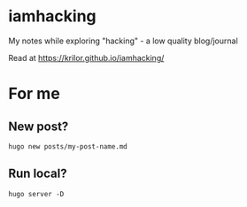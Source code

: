 # iamhacking
My notes while exploring "hacking" - a low quality blog/journal

Read at https://krilor.github.io/iamhacking/

# For me

## New post?

`hugo new posts/my-post-name.md`

## Run local?

`hugo server -D`

